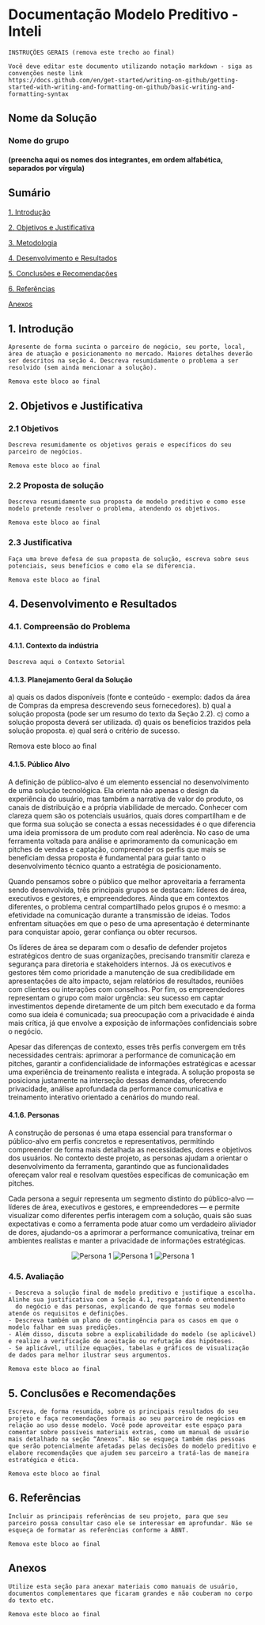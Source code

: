 # Documentação Modelo Preditivo - Inteli

```
INSTRUÇÕES GERAIS (remova este trecho ao final)

Você deve editar este documento utilizando notação markdown - siga as convenções neste link 
https://docs.github.com/en/get-started/writing-on-github/getting-started-with-writing-and-formatting-on-github/basic-writing-and-formatting-syntax
```

## Nome da Solução
### Nome do grupo
#### (preencha aqui os nomes dos integrantes, em ordem alfabética, separados por vírgula)

## Sumário
[1. Introdução](#c1)

[2. Objetivos e Justificativa](#c2)

[3. Metodologia](#c3)

[4. Desenvolvimento e Resultados](#c4)

[5. Conclusões e Recomendações](#c5)

[6. Referências](#c6)

[Anexos](#attachments)


## <a name="c1"></a>1. Introdução
```
Apresente de forma sucinta o parceiro de negócio, seu porte, local, área de atuação e posicionamento no mercado. Maiores detalhes deverão ser descritos na seção 4. Descreva resumidamente o problema a ser resolvido (sem ainda mencionar a solução). 

Remova este bloco ao final
```

## <a name="c2"></a>2. Objetivos e Justificativa
### 2.1 Objetivos
```
Descreva resumidamente os objetivos gerais e específicos do seu parceiro de negócios.

Remova este bloco ao final
```

### 2.2 Proposta de solução
```
Descreva resumidamente sua proposta de modelo preditivo e como esse modelo pretende resolver o problema, atendendo os objetivos.

Remova este bloco ao final
```

### 2.3 Justificativa
```
Faça uma breve defesa de sua proposta de solução, escreva sobre seus potenciais, seus benefícios e como ela se diferencia.

Remova este bloco ao final
```

## <a name="c4"></a>4. Desenvolvimento e Resultados
### 4.1. Compreensão do Problema
#### 4.1.1. Contexto da indústria 
```
Descreva aqui o Contexto Setorial

```

#### 4.1.3. Planejamento Geral da Solução

a) quais os dados disponíveis (fonte e conteúdo - exemplo: dados da área de Compras da empresa descrevendo seus fornecedores).
b) qual a solução proposta (pode ser um resumo do texto da Seção 2.2).
c) como a solução proposta deverá ser utilizada.
d) quais os benefícios trazidos pela solução proposta.
e) qual será o critério de sucesso.

Remova este bloco ao final



#### 4.1.5. Público Alvo

A definição de público-alvo é um elemento essencial no desenvolvimento de uma solução tecnológica. Ela orienta não apenas o design da experiência do usuário, mas também a narrativa de valor do produto, os canais de distribuição e a própria viabilidade de mercado. Conhecer com clareza quem são os potenciais usuários, quais dores compartilham e de que forma sua solução se conecta a essas necessidades é o que diferencia uma ideia promissora de um produto com real aderência. No caso de uma ferramenta voltada para análise e aprimoramento da comunicação em pitches de vendas e captação, compreender os perfis que mais se beneficiam dessa proposta é fundamental para guiar tanto o desenvolvimento técnico quanto a estratégia de posicionamento.

Quando pensamos sobre o público que melhor aproveitaria a ferramenta sendo desenvolvida, três principais grupos se destacam: líderes de área, executivos e gestores, e empreendedores. Ainda que em contextos diferentes, o problema central compartilhado pelos grupos é o mesmo: a efetividade na comunicação durante a transmissão de ideias. Todos enfrentam situações em que o peso de uma apresentação é determinante para conquistar apoio, gerar confiança ou obter recursos.

Os líderes de área se deparam com o desafio de defender projetos estratégicos dentro de suas organizações, precisando transmitir clareza e segurança para diretoria e stakeholders internos. Já os executivos e gestores têm como prioridade a manutenção de sua credibilidade em apresentações de alto impacto, sejam relatórios de resultados, reuniões com clientes ou interações com conselhos. Por fim, os empreendedores representam o grupo com maior urgência: seu sucesso em captar investimentos depende diretamente de um pitch bem executado e da forma como sua ideia é comunicada; sua preocupação com a privacidade é ainda mais crítica, já que envolve a exposição de informações confidenciais sobre o negócio.

Apesar das diferenças de contexto, esses três perfis convergem em três necessidades centrais: aprimorar a performance de comunicação em pitches, garantir a confidencialidade de informações estratégicas e acessar uma experiência de treinamento realista e integrada. A solução proposta se posiciona justamente na interseção dessas demandas, oferecendo privacidade, análise aprofundada da performance comunicativa e treinamento interativo orientado a cenários do mundo real.

#### 4.1.6. Personas

A construção de personas é uma etapa essencial para transformar o público-alvo em perfis concretos e representativos, permitindo compreender de forma mais detalhada as necessidades, dores e objetivos dos usuários. No contexto deste projeto, as personas ajudam a orientar o desenvolvimento da ferramenta, garantindo que as funcionalidades ofereçam valor real e resolvam questões específicas de comunicação em pitches.

Cada persona a seguir representa um segmento distinto do público-alvo — líderes de área, executivos e gestores, e empreendedores — e permite visualizar como diferentes perfis interagem com a solução, quais são suas expectativas e como a ferramenta pode atuar como um verdadeiro aliviador de dores, ajudando-os a aprimorar a performance comunicativa, treinar em ambientes realistas e manter a privacidade de informações estratégicas.

<div style="text-align: center;">
  <img src="../assets/personas/persona1.png" alt="Persona 1"/>

  <img src="../assets/personas/persona2.png" alt="Persona 1"/>

  <img src="../assets/personas/persona3.png" alt="Persona 1"/>

</div>





### 4.5. Avaliação
```
- Descreva a solução final de modelo preditivo e justifique a escolha. Alinhe sua justificativa com a Seção 4.1, resgatando o entendimento 
  do negócio e das personas, explicando de que formas seu modelo atende os requisitos e definições. 
- Descreva também um plano de contingência para os casos em que o modelo falhar em suas predições.
- Além disso, discuta sobre a explicabilidade do modelo (se aplicável) e realize a verificação de aceitação ou refutação das hipóteses.
- Se aplicável, utilize equações, tabelas e gráficos de visualização de dados para melhor ilustrar seus argumentos. 

Remova este bloco ao final
```

## <a name="c5"></a>5. Conclusões e Recomendações
```
Escreva, de forma resumida, sobre os principais resultados do seu projeto e faça recomendações formais ao seu parceiro de negócios em relação ao uso desse modelo. Você pode aproveitar este espaço para comentar sobre possíveis materiais extras, como um manual de usuário mais detalhado na seção “Anexos”. Não se esqueça também das pessoas que serão potencialmente afetadas pelas decisões do modelo preditivo e elabore recomendações que ajudem seu parceiro a tratá-las de maneira estratégica e ética. 

Remova este bloco ao final
```

## <a name="c6"></a>6. Referências
```
Incluir as principais referências de seu projeto, para que seu parceiro possa consultar caso ele se interessar em aprofundar. Não se esqueça de formatar as referências conforme a ABNT.

Remova este bloco ao final
```

## <a name="attachments"></a>Anexos
```
Utilize esta seção para anexar materiais como manuais de usuário, documentos complementares que ficaram grandes e não couberam no corpo do texto etc.

Remova este bloco ao final
```
